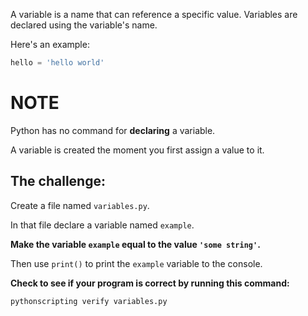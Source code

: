 A variable is a name that can reference a specific value. Variables are declared using the variable's name.

Here's an example:

```py
hello = 'hello world'
```

# NOTE 

Python has no command for **declaring** a variable.

A variable is created the moment you first assign a value to it.

## The challenge:

Create a file named `variables.py`.

In that file declare a variable named `example`.

**Make the variable `example` equal to the value `'some string'`.**

Then use `print()` to print the `example` variable to the console.

**Check to see if your program is correct by running this command:**

```bash
pythonscripting verify variables.py
```
